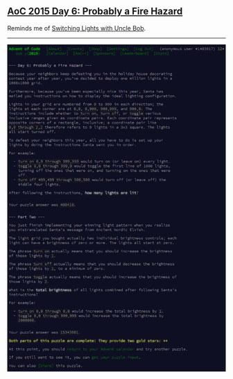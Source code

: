 ## [AoC 2015 Day 6: Probably a Fire Hazard](https://adventofcode.com/2015/day/6)

Reminds me of [Switching Lights with Uncle Bob](https://youtu.be/-1CuAiKdBQs).

---

![AoC 2015 Day 6](day06--Probably_a_Fire_Hazard.png?raw=true)
